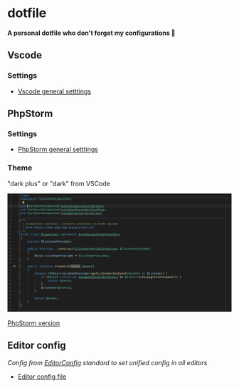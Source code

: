 dotfile
======
**A personal dotfile who don't forget my configurations 🤔**

## Vscode
### Settings
* [Vscode general setttings](./vscode/settings.general.json)
## PhpStorm
### Settings
* [PhpStorm general setttings](./phpstorm/settings.jar)
### Theme
"dark plus" or "dark" from VSCode

![Screenshot software](https://raw.githubusercontent.com/samdark/icls-vs-code-dark-plus/master/screenshot.png "screenshot software")

[PhpStorm version](https://github.com/samdark/icls-vs-code-dark-plus)

## Editor config
*Config from [EditorConfig](https://EditorConfig.org)  standard to set unified config in all editors*
* [Editor config file](./editorconfig/.editorconfig)
